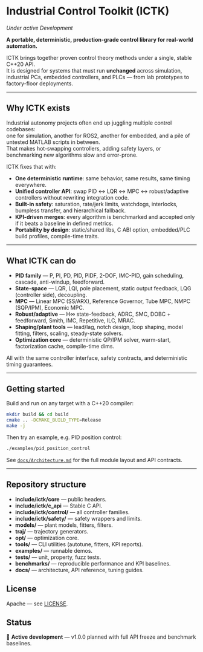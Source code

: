 # Industrial Control Toolkit (ICTK)  
*Under active Development*

**A portable, deterministic, production-grade control library for real-world automation.**

ICTK brings together proven control theory methods under a single, stable C++20 API.  
It is designed for systems that must run **unchanged** across simulation, industrial PCs, embedded controllers, and PLCs — from lab prototypes to factory-floor deployments.

---

## Why ICTK exists

Industrial autonomy projects often end up juggling multiple control codebases:  
one for simulation, another for ROS2, another for embedded, and a pile of untested MATLAB scripts in between.  
That makes hot-swapping controllers, adding safety layers, or benchmarking new algorithms slow and error-prone.

ICTK fixes that with:

- **One deterministic runtime**: same behavior, same results, same timing everywhere.
- **Unified controller API**: swap PID ↔ LQR ↔ MPC ↔ robust/adaptive controllers without rewriting integration code.
- **Built-in safety**: saturation, rate/jerk limits, watchdogs, interlocks, bumpless transfer, and hierarchical fallback.
- **KPI-driven merges**: every algorithm is benchmarked and accepted only if it beats a baseline in defined metrics.
- **Portability by design**: static/shared libs, C ABI option, embedded/PLC build profiles, compile-time traits.

---

## What ICTK can do

- **PID family** — P, PI, PD, PID, PIDF, 2-DOF, IMC-PID, gain scheduling, cascade, anti-windup, feedforward.
- **State-space** — LQR, LQI, pole placement, static output feedback, LQG (controller side), decoupling.
- **MPC** — Linear MPC (SS/ARX), Reference Governor, Tube MPC, NMPC (SQP/IPM), Economic MPC.
- **Robust/adaptive** — H∞ state-feedback, ADRC, SMC, DOBC + feedforward, Smith, IMC, Repetitive, ILC, MRAC.
- **Shaping/plant tools** — lead/lag, notch design, loop shaping, model fitting, filters, scaling, steady-state solvers.
- **Optimization core** — deterministic QP/IPM solver, warm-start, factorization cache, compile-time dims.

All with the same controller interface, safety contracts, and deterministic timing guarantees.

---

## Getting started

Build and run on any target with a C++20 compiler:

```bash
mkdir build && cd build
cmake .. -DCMAKE_BUILD_TYPE=Release
make -j
````

Then try an example, e.g. PID position control:

```bash
./examples/pid_position_control
```

See [`docs/Architecture.md`](docs/Architecture.md) for the full module layout and API contracts.

---

## Repository structure

* **include/ictk/core** — public headers.
* **include/ictk/c_api** — Stable C API.
* **include/ictk/control/** — all controller families.
* **include/ictk/safety/** — safety wrappers and limits.
* **models/** — plant models, fitters, filters.
* **traj/** — trajectory generators.
* **opt/** — optimization core.
* **tools/** — CLI utilities (autotune, fitters, KPI reports).
* **examples/** — runnable demos.
* **tests/** — unit, property, fuzz tests.
* **benchmarks/** — reproducible performance and KPI baselines.
* **docs/** — architecture, API reference, tuning guides.



## License

Apache — see [LICENSE](LICENSE).


## Status

🚧 **Active development** — v1.0.0 planned with full API freeze and benchmark baselines.

